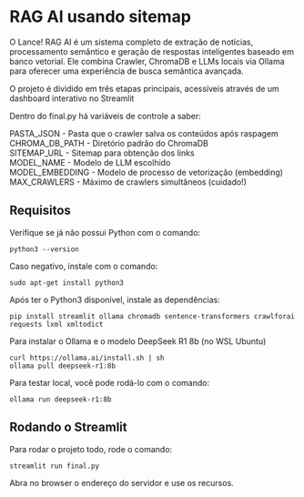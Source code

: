 # RAG AI usando sitemap

O Lance! RAG AI é um sistema completo de extração de notícias, processamento semântico e geração de respostas inteligentes baseado em banco vetorial. Ele combina Crawler, ChromaDB e LLMs locais via Ollama para oferecer uma experiência de busca semântica avançada.

O projeto é dividido em três etapas principais, acessíveis através de um dashboard interativo no Streamlit

Dentro do final.py há variáveis de controle a saber: 

PASTA_JSON  - Pasta que o crawler salva os conteúdos após raspagem  
CHROMA_DB_PATH - Diretório padrão do ChromaDB  
SITEMAP_URL - Sitemap para obtenção dos links  
MODEL_NAME - Modelo de LLM escolhido  
MODEL_EMBEDDING - Modelo de processo de vetorização (embedding)  
MAX_CRAWLERS - Máximo de crawlers simultâneos (cuidado!)  


## Requisitos


Verifique se já não possui Python com o comando: 

```
python3 --version
```

Caso negativo, instale com o comando: 

```
sudo apt-get install python3
```

Após ter o Python3 disponível, instale as dependências: 

```
pip install streamlit ollama chromadb sentence-transformers crawlforai requests lxml xmltodict
```

Para instalar o Ollama e o modelo DeepSeek R1 8b (no WSL Ubuntu)

```
curl https://ollama.ai/install.sh | sh
ollama pull deepseek-r1:8b
```

Para testar local, você pode rodá-lo com o comando:

```
ollama run deepseek-r1:8b
```


## Rodando o Streamlit

Para rodar o projeto todo, rode o comando: 
```
streamlit run final.py
```

Abra no browser o endereço do servidor e use os recursos. 
